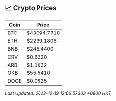 ## 📈 Crypto Prices

| Coin | Price |
| ---- | ----- |
| BTC | $43094.7718 |
| ETH | $2239.1806 |
| BNB | $245.4400 |
| CRV | $0.6220 |
| ARB | $1.1032 |
| OKB | $55.5410 |
| DOGE | $0.0925 |

_Last Updated: 2023-12-19 12:06:57.303 +0800 HKT_